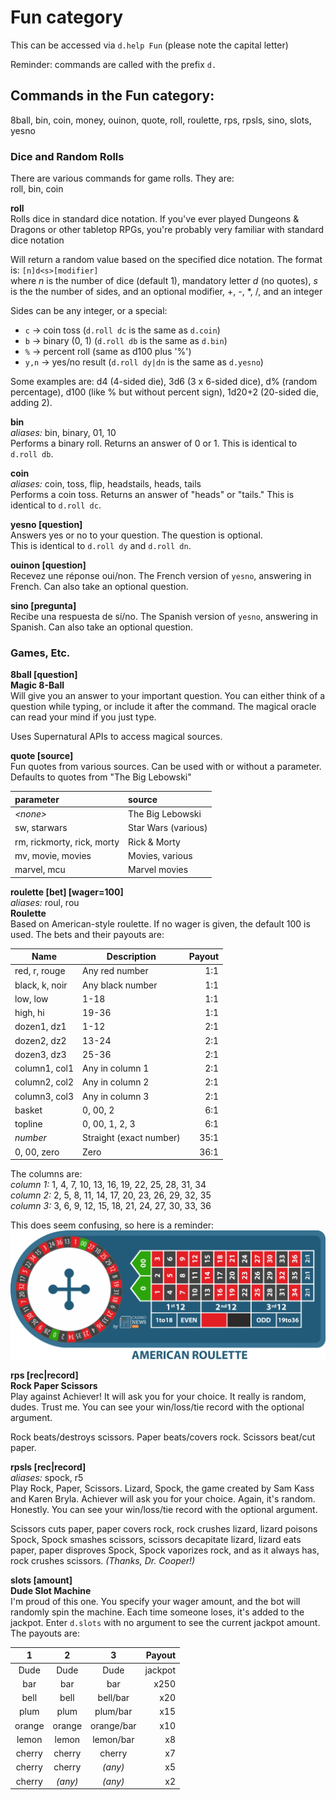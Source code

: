 # Fun category
This can be accessed via `d.help Fun` (please note the capital letter)

Reminder: commands are called with the prefix `d.`

## Commands in the Fun category:
  8ball, bin, coin, money, ouinon, quote, roll, roulette, rps, rpsls, sino, slots, yesno

### Dice and Random Rolls
There are various commands for game rolls. They are:\
    roll, bin, coin

**roll**  
Rolls dice in standard dice notation. If you've ever played Dungeons & Dragons or other tabletop RPGs, you're probably very familiar with standard dice notation

Will return a random value based on the specified dice notation. The format is: `[n]d<s>[modifier]`\
where _*n*_ is the number of dice (default 1), mandatory letter _*d*_ (no quotes), _*s*_ is the the number of sides, and an optional modifier, +, -, \*, /, and an integer

Sides can be any integer, or a special:
* `c` -> coin toss (`d.roll dc` is the same as `d.coin`)
* `b` -> binary (0, 1) (`d.roll db` is the same as `d.bin`)
* `%` -> percent roll (same as d100 plus '%')
* `y,n` -> yes/no result (`d.roll dy|dn` is the same as `d.yesno`)

Some examples are: d4 (4-sided die), 3d6 (3 x 6-sided dice), d% (random percentage), d100 (like % but without percent sign), 1d20+2 (20-sided die, adding 2).

**bin**  
*aliases:* bin, binary, 01, 10  
Performs a binary roll. Returns an answer of 0 or 1. This is identical to `d.roll db`.

**coin**  
*aliases:* coin, toss, flip, headstails, heads, tails  
Performs a coin toss. Returns an answer of "heads" or "tails." This is identical to `d.roll dc`.

**yesno [question]**  
Answers yes or no to your question. The question is optional.  
This is identical to `d.roll dy` and `d.roll dn`.

**ouinon [question]**  
Recevez une réponse oui/non. The French version of `yesno`, answering in French. Can also take an optional question.

**sino [pregunta]**  
Recibe una respuesta de sí/no. The Spanish version of `yesno`, answering in Spanish. Can also take an optional question.

### Games, Etc.
**8ball [question]**  
**Magic 8-Ball**  
Will give you an answer to your important question. You can either think of a question while typing, or include it after the command. The magical oracle can read your mind if you just type.

Uses Supernatural APIs to access magical sources.

**quote [source]**  
Fun quotes from various sources. Can be used with or without a parameter. Defaults to quotes from "The Big Lebowski"  

|parameter                 |source             |
|:-------------------------|:------------------|
|*\<none>*                 |The Big Lebowski   |
|sw, starwars              |Star Wars (various)|
|rm, rickmorty, rick, morty|Rick & Morty       |
|mv, movie, movies         |Movies, various    |
|marvel, mcu               |Marvel movies      |

**roulette [bet] [wager=100]**  
*aliases:* roul, rou  
**Roulette**  
Based on American-style roulette. If no wager is given, the default 100 is used. The bets and their payouts are:  

|Name           |Description            |Payout |
|---------------|-----------------------|------:|
|red, r, rouge  |Any red number         |    1:1|
|black, k, noir |Any black number       |    1:1|
|low, low       |1-18                   |    1:1|
|high, hi       |19-36                  |    1:1|
|dozen1, dz1    |1-12                   |    2:1|
|dozen2, dz2    |13-24                  |    2:1|
|dozen3, dz3    |25-36                  |    2:1|
|column1, col1  |Any in column 1        |    2:1|
|column2, col2  |Any in column 2        |    2:1|
|column3, col3  |Any in column 3        |    2:1|
|basket         |0, 00, 2               |    6:1|
|topline        |0, 00, 1, 2, 3         |    6:1|
|*number*       |Straight (exact number)|   35:1|
|0, 00, zero    |Zero                   |   36:1|  

The columns are:  
*column 1:* 1, 4, 7, 10, 13, 16, 19, 22, 25, 28, 31, 34  
*column 2:* 2, 5, 8, 11, 14, 17, 20, 23, 26, 29, 32, 35  
*column 3:* 3, 6, 9, 12, 15, 18, 21, 24, 27, 30, 33, 36  

This does seem confusing, so here is a reminder:  
![American Roulette](https://github.com/RevMask/Achiever/blob/master/images/american-roulette-1200.png "American Roulette wheel and board")

**rps [rec|record]**  
**Rock Paper Scissors**  
Play against Achiever! It will ask you for your choice. It really is random, dudes. Trust me. You can see your win/loss/tie record with the optional argument.

Rock beats/destroys scissors. Paper beats/covers rock. Scissors beat/cut paper.

**rpsls [rec|record]**  
*aliases:* spock, r5  
Play Rock, Paper, Scissors. Lizard, Spock, the game created by Sam Kass and Karen Bryla. Achiever will ask you for your choice. Again, it's random. Honestly. You can see your win/loss/tie record with the optional argument.

Scissors cuts paper, paper covers rock, rock crushes lizard, lizard poisons Spock, Spock smashes scissors, scissors decapitate lizard, lizard eats paper, paper disproves Spock, Spock vaporizes rock, and as it always has, rock crushes scissors. *(Thanks, Dr. Cooper!)*


**slots [amount]**  
**Dude Slot Machine**  
I'm proud of this one. You specify your wager amount, and the bot will randomly spin the machine. Each time someone loses, it's added to the jackpot. Enter `d.slots` with no argument to see the current jackpot amount. The payouts are:  

|1         |2         |3         | Payout|
|:--------:|:--------:|:--------:|------:|
|Dude      |Dude      |Dude      |jackpot|
|bar       |bar       |bar       |   x250|
|bell      |bell      |bell/bar  |    x20|
|plum      |plum      |plum/bar  |    x15|
|orange    |orange    |orange/bar|    x10|
|lemon     |lemon     |lemon/bar |     x8|
|cherry    |cherry    |cherry    |     x7|
|cherry    |cherry    |*(any)*   |     x5|
|cherry    |*(any)*   |*(any)*   |     x2|

